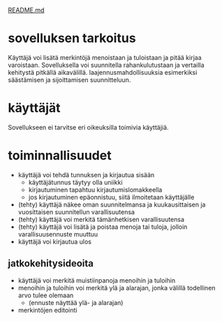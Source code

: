 [README.md](../../README.md)

# sovelluksen tarkoitus

Käyttäjä voi lisätä merkintöjä menoistaan ja tuloistaan ja pitää kirjaa varoistaan. Sovelluksella 
voi suunnitella rahankulutustaan ja vertailla kehitystä pitkällä aikavälillä. laajennusmahdollisuuksia 
esimerkiksi säästämisen ja sijoittamisen suunnitteluun.

# käyttäjät

Sovellukseen ei tarvitse eri oikeuksilla toimivia käyttäjiä.

# toiminnallisuudet

- käyttäjä voi tehdä tunnuksen ja kirjautua sisään
  - käyttäjätunnus täytyy olla uniikki
  - kirjautuminen tapahtuu kirjautumislomakkeella
  - jos kirjautuminen epäonnistuu, siitä ilmoitetaan käyttäjälle
- (tehty) käyttäjä näkee oman suunnitelmansa ja kuukausittaisen ja vuosittaisen suunnitellun varallisuutensa
- (tehty) käyttäjä voi merkitä tämänhetkisen varallisuutensa
- (tehty) käyttäjä voi lisätä ja poistaa menoja tai tuloja, jolloin varallisuusennuste muuttuu
- käyttäjä voi kirjautua ulos

## jatkokehitysideoita

- käyttäjä voi merkitä muistiinpanoja menoihin ja tuloihin
- menoihin ja tuloihin voi merkitä ylä ja alarajan, jonka välillä todellinen arvo tulee olemaan
  - (ennuste näyttää ylä- ja alarajan)
- merkintöjen editointi
